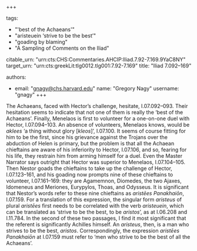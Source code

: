 +++

tags:
- "&#39;best of the Achaeans&#39;"
- "aristeuein ‘strive to be the best’"
- "goading by blaming"
- "A Sampling of Comments on the Iliad"

citable_urn: "urn:cts:CHS:Commentaries.AHCIP:Iliad.7.92-7.169.9YaC8NY"
target_urn: "urn:cts:greekLit:tlg0012.tlg001:7.92-7.169"
title: "Iliad 7.092–169"

authors:
- email: "gnagy@chs.harvard.edu"
  name: "Gregory Nagy"
  username: "gnagy"
+++

<p>The Achaeans, faced with Hector’s challenge, hesitate, I.07.092–093. Their hesitation seems to indicate that not one of them is really the ‘best of the Achaeans’. Finally, Menelaos is first to volunteer for a one-on-one duel with Hector, I.07.094–103. An absence of volunteers, Menelaos knows, would be <em>aklees</em> ‘a thing without glory [<em>kleos</em>]’, I.07.100. It seems of course fitting for him to be the first, since his grievance against the Trojans over the abduction of Helen is primary, but the problem is that all the Achaean chieftains are aware of his inferiority to Hector, I.07.106, and so, fearing for his life, they restrain him from arming himself for a duel. Even the Master Narrator says outright that Hector was superior to Menelaos, I.07.104–105. Then Nestor goads the chieftains to take up the challenge of Hector, I.07.123–161, and his goading now prompts nine of these chieftains to volunteer, I.07.161–169: they are Agamemnon, Diomedes, the two Ajaxes, Idomeneus and Meriones, Eurypylos, Thoas, and Odysseus. It is significant that Nestor’s words refer to these nine chieftains as <em>aristēes Panakhaiōn</em>, I.07.159. For a translation of this expression, the singular form <em>aristeus</em> of plural <em>aristēes</em> first needs to be correlated with the verb <em>aristeuein</em>, which can be translated as ‘strive to be the best, to be <em>aristos</em>’, as at Ι.06.208 and I.11.784. In the second of these two passages, I find it most significant that the referent is significantly Achilles himself. An <em>aristeus</em>, then, is a man who strives to be the best, <em>aristos</em>. Correspondingly, the expression <em>aristēes Panakhaiōn</em> at I.07.159 must refer to ‘men who strive to be the best of all the Achaeans’.  </p>